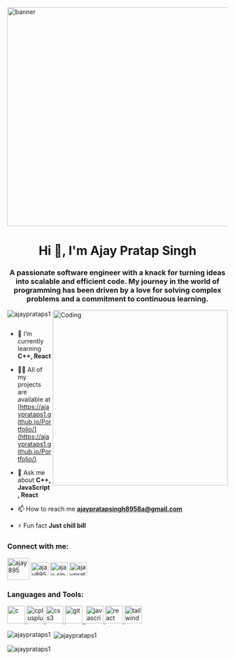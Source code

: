 <img align="center" width="1200" height="500" alt="banner" src="https://miro.medium.com/v2/resize:fit:1358/0*7Q3yvSIv_t0ioJ-Z.gif">
<h1 align="center">Hi 👋, I'm Ajay Pratap Singh</h1>
<h3 align="center">A passionate software engineer with a knack for turning ideas into scalable and efficient code. My journey in the world of programming has been driven by a love for solving complex problems and a commitment to continuous learning.</h3>

<img align="right" alt="Coding" width="400" src="https://cdn.dribbble.com/users/1162077/screenshots/3848914/programmer.gif">

<p align="left"> <img src="https://komarev.com/ghpvc/?username=ajayprataps1&label=Profile%20views&color=0e75b6&style=flat" alt="ajayprataps1" /> </p>

<p align="left"> <a href="https://twitter.com/" target="blank"><img src="https://img.shields.io/twitter/follow/?logo=twitter&style=for-the-badge" alt="" /></a> </p>

- 🌱 I’m currently learning **C++, React**

- 👨‍💻 All of my projects are available at [https://ajayprataps1.github.io/Portfolio/](https://ajayprataps1.github.io/Portfolio/)

- 💬 Ask me about **C++, JavaScript, React**

- 📫 How to reach me **ajaypratapsingh8958a@gmail.com**

- ⚡ Fun fact **Just chill bill**

<h3 align="left">Connect with me:</h3>
<p align="left">
<a href="https://linkedin.com/in/ajay895" target="blank"><img align="center" src="https://static.vecteezy.com/system/resources/previews/018/930/587/non_2x/linkedin-logo-linkedin-icon-transparent-free-png.png" alt="ajay895" height="50" width="50" /></a>
<a href="https://www.codechef.com/users/ajay8958" target="blank"><img align="center" src="https://cdn.jsdelivr.net/npm/simple-icons@3.1.0/icons/codechef.svg" alt="ajay8958" height="30" width="40" /></a>
<a href="https://www.leetcode.com/ajay_singh21" target="blank"><img align="center" src="https://cdn.iconscout.com/icon/free/png-256/free-leetcode-3628885-3030025.png" alt="ajay_singh21" height="30" width="40" /></a>
<a href="https://auth.geeksforgeeks.org/user/ajaypratapsingh8958a" target="blank"><img align="center" src="https://static-00.iconduck.com/assets.00/geeksforgeeks-icon-512x264-y71dixbv.png" alt="ajaypratapsingh8958a" height="30" width="40" /></a>
</p>

<h3 align="left">Languages and Tools:</h3>
<p align="left"> <a href="https://www.cprogramming.com/" target="_blank" rel="noreferrer"> <img src="https://upload.wikimedia.org/wikipedia/commons/1/18/C_Programming_Language.svg" alt="c" width="40" height="40"/> </a> <a href="https://www.w3schools.com/cpp/" target="_blank" rel="noreferrer"> <img src="https://upload.wikimedia.org/wikipedia/commons/thumb/1/18/ISO_C%2B%2B_Logo.svg/1822px-ISO_C%2B%2B_Logo.svg.png" alt="cplusplus" width="40" height="40"/> </a> <a href="https://www.w3schools.com/css/" target="_blank" rel="noreferrer"> <img src="https://upload.wikimedia.org/wikipedia/commons/thumb/6/62/CSS3_logo.svg/1200px-CSS3_logo.svg.png" alt="css3" width="40" height="40"/> </a> <a href="https://git-scm.com/" target="_blank" rel="noreferrer"> <img src="https://www.vectorlogo.zone/logos/git-scm/git-scm-icon.svg" alt="git" width="40" height="40"/> </a> <a href="https://www.w3.org/html/" target="_blank" rel="noreferrer"> <img src="https://upload.wikimedia.org/wikipedia/commons/thumb/6/61/HTML5_logo_and_wordmark.svg/512px-HTML5_logo_and_wordmark.svg.png" alt="html5" width="0" height="40"/> </a> <a href="https://upload.wikimedia.org/wikipedia/commons/6/6a/JavaScript-logo.png" target="_blank" rel="noreferrer"> <img src="https://upload.wikimedia.org/wikipedia/commons/6/6a/JavaScript-logo.png" alt="javascript" width="40" height="40"/> </a> <a href="https://reactjs.org/" target="_blank" rel="noreferrer"> <img src="https://upload.wikimedia.org/wikipedia/commons/thumb/3/30/React_Logo_SVG.svg/1200px-React_Logo_SVG.svg.png" alt="react" width="40" height="40"/> </a> <a href="https://tailwindcss.com/" target="_blank" rel="noreferrer"> <img src="https://www.vectorlogo.zone/logos/tailwindcss/tailwindcss-icon.svg" alt="tailwind" width="40" height="40"/> </a> </p>

<p><img align="left" src="https://github-readme-stats.vercel.app/api/top-langs?username=ajayprataps1&show_icons=true&locale=en&layout=compact" alt="ajayprataps1" /></p>

<p>&nbsp;<img align="center" src="https://github-readme-stats.vercel.app/api?username=ajayprataps1&show_icons=true&locale=en" alt="ajayprataps1" /></p>

<p><img align="center" src="https://github-readme-streak-stats.herokuapp.com/?user=ajayprataps1&" alt="ajayprataps1" /></p>

